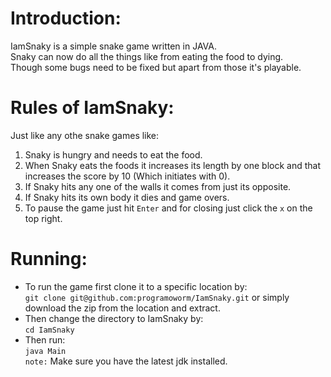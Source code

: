 # **Introduction:**
IamSnaky is a simple snake game written in JAVA.  
Snaky can now do all the things like from eating the food to dying.  
Though some bugs need to be fixed but apart from those it's playable.  

# **Rules of IamSnaky:**  
Just like any othe snake games like:
1. Snaky is hungry and needs to eat the food.
2. When Snaky eats the foods it increases its length by one block and that increases the score by 10 (Which initiates with 0).
3. If Snaky hits any one of the walls it comes from just its opposite.
4. If Snaky hits its own body it dies and game overs.
5. To pause the game just hit `Enter` and for closing just click the `x` on the top right.

# **Running:**  
* To run the game first clone it to a specific location by:  
`git clone git@github.com:programoworm/IamSnaky.git` or simply download the zip from the location and extract.  
* Then change the directory to IamSnaky by:  
`cd IamSnaky`  
* Then run:  
`java Main`  
`note:` Make sure you have the latest jdk installed.